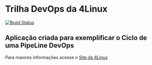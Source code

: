 # Trilha DevOps da 4Linux

<!-- Altere a Flag abaixo com sua URL do Travis -->
[![Build Status](https://travis-ci.com/cleberlimasilva/DevOpsLab-HelloWorld.svg?branch=master)](https://travis-ci.com/cleberlimasilva/DevOpsLab-HelloWorld)

## Aplicação criada para exemplificar o Ciclo de uma PipeLine DevOps


Para maiores informações acesse o [Site da 4Linux](https://www.4linux.com.br/cursos/devops)
